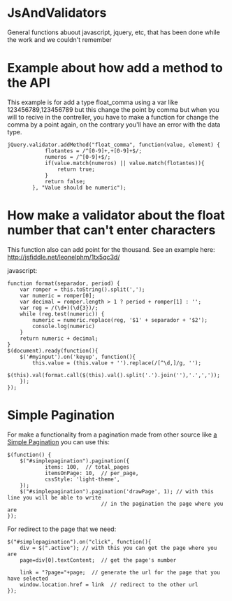 # JsAndValidators
General functions abuout javascript, jquery, etc, that has been done while the work and we couldn't remember

# Example about how add a method to the API
This example is for add a type float_comma  using a var like 123456789,123456789 but this change the point by comma
but when you will to recive in the contreller, you have to make a function for change the comma by a point again,
on the contrary you'll have an error with the data type.

	jQuery.validator.addMethod("float_comma", function(value, element) {
	            flotantes = /^[0-9]+,+[0-9]+$/;
	            numeros = /^[0-9]+$/;
	            if(value.match(numeros) || value.match(flotantes)){
	                return true;
	            }
	            return false;
	        }, "Value should be numeric");


# How make a validator about the float number that can't enter characters
This function also can add point for the thousand.
See an example here: http://jsfiddle.net/leonelphm/1tx5qc3d/

javascript:

	function format(separador, period) {
	    var romper = this.toString().split(',');
	    var numeric = romper[0];
	    var decimal = romper.length > 1 ? period + romper[1] : '';
	    var reg = /(\d+)(\d{3})/;
	    while (reg.test(numeric)) {
	        numeric = numeric.replace(reg, '$1' + separador + '$2');
	        console.log(numeric)
	    }
	    return numeric + decimal;
	}
	$(document).ready(function(){
	    $('#myinput').on('keyup', function(){
	        this.value = (this.value + '').replace(/[^\d,]/g, '');
	        $(this).val(format.call($(this).val().split('.').join(''),'.',','));
	    });
	});

# Simple Pagination
For make a functionality from a pagination made from other source like [a Simple Pagination](http://flaviusmatis.github.io/simplePagination.js/) you can use this:

	$(function() {
		$("#simplepagination").pagination({
		        items: 100,  // total_pages
		        itemsOnPage: 10,  // per_page,
		        cssStyle: 'light-theme',
		});
		$("#simplepagination").pagination('drawPage', 1); // with this line you will be able to write
		  						  // in the pagination the page where you are
	});

For redirect to the page that we need:

	$("#simplepagination").on("click", function(){
		div = $(".active"); // with this you can get the page where you are
		page=div[0].textContent;  // get the page's number
		
		link = "?page="+page;  // generate the url for the page that you have selected
		window.location.href = link  // redirect to the other url
	});
